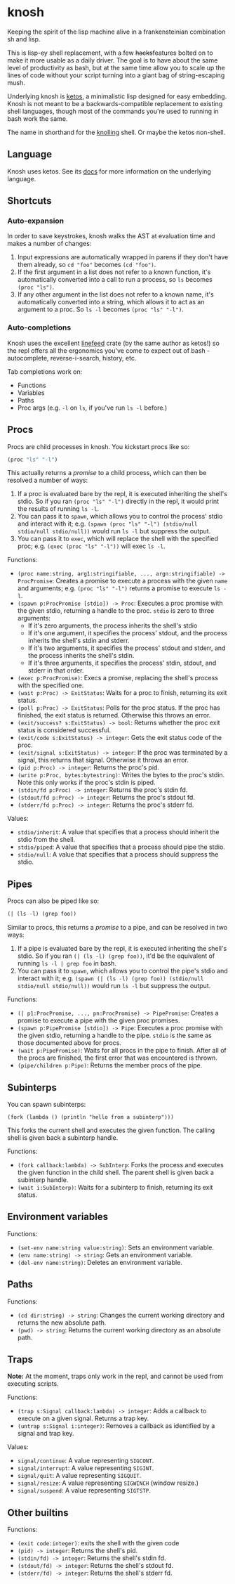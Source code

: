 # knosh

Keeping the spirit of the lisp machine alive in a frankensteinian combination sh and lisp.

This is lisp-ey shell replacement, with a few ~~hacks~~features bolted on to make it more usable as a daily driver. The goal is to have about the same level of productivity as bash, but at the same time allow you to scale up the lines of code without your script turning into a giant bag of string-escaping mush.

Underlying knosh is [ketos](https://github.com/murarth/ketos), a minimalistic lisp designed for easy embedding. Knosh is not meant to be a backwards-compatible replacement to existing shell languages, though most of the commands you're used to running in bash work the same.

The name in shorthand for the [knolling](https://en.wikipedia.org/wiki/Tom_Sachs_\(artist\)#Knolling) shell. Or maybe the ketos non-shell.

## Language

Knosh uses ketos. See its [docs](https://github.com/murarth/ketos/tree/master/docs) for more information on the underlying language.

## Shortcuts

### Auto-expansion

In order to save keystrokes, knosh walks the AST at evaluation time and makes a number of changes:

1) Input expressions are automatically wrapped in parens if they don't have them already, so `cd "foo"` becomes `(cd "foo")`.
2) If the first argument in a list does not refer to a known function, it's automatically converted into a call to run a process, so `ls` becomes `(proc "ls")`.
3) If any other argument in the list does not refer to a known name, it's automatically converted into a string, which allows it to act as an argument to a proc. So `ls -l` becomes `(proc "ls" "-l")`.

### Auto-completions

Knosh uses the excellent [linefeed](https://github.com/murarth/linefeed) crate (by the same author as ketos!) so the repl offers all the ergonomics you've come to expect out of bash - autocomplete, reverse-i-search, history, etc.

Tab completions work on:
* Functions
* Variables
* Paths
* Proc args (e.g. `-l` on `ls`, if you've run `ls -l` before.)

## Procs

Procs are child processes in knosh. You kickstart procs like so:

```lisp
(proc "ls" "-l")
```

This actually returns a _promise_ to a child process, which can then be resolved a number of ways:

1) If a proc is evaluated bare by the repl, it is executed inheriting the shell's stdio. So if you ran `(proc "ls" "-l")` directly in the repl, it would print the results of running `ls -l`.
2) You can pass it to `spawn`, which allows you to control the process' stdio and interact with it; e.g. `(spawn (proc "ls" "-l") (stdio/null stdio/null stdio/null))` would run `ls -l` but suppress the output.
3) You can pass it to `exec`, which will replace the shell with the specified proc; e.g. `(exec (proc "ls" "-l"))` will exec `ls -l`.

Functions:
* `(proc name:string, arg1:stringifiable, ..., argn:stringifiable) -> ProcPromise`: Creates a promise to execute a process with the given `name` and arguments; e.g. `(proc "ls" "-l")` returns a promise to execute `ls -l`.
* `(spawn p:ProcPromise [stdio]) -> Proc`: Executes a proc promise with the given stdio, returning a handle to the proc. `stdio` is zero to three arguments:
  * If it's zero arguments, the process inherits the shell's stdio
  * If it's one argument, it specifies the process' stdout, and the process inherits the shell's stdin and stderr.
  * If it's two arguments, it specifies the process' stdout and stderr, and the process inherits the shell's stdin.
  * If it's three arguments, it specifies the process' stdin, stdout, and stderr in that order.
* `(exec p:ProcPromise)`: Execs a promise, replacing the shell's process with the specified one.
* `(wait p:Proc) -> ExitStatus`: Waits for a proc to finish, returning its exit status.
* `(poll p:Proc) -> ExitStatus`: Polls for the proc status. If the proc has finished, the exit status is returned. Otherwise this throws an error.
* `(exit/success? s:ExitStatus) -> bool`: Returns whether the proc exit status is considered successful.
* `(exit/code s:ExitStatus) -> integer`: Gets the exit status code of the proc.
* `(exit/signal s:ExitStatus) -> integer`: If the proc was terminated by a signal, this returns that signal. Otherwise it throws an error.
* `(pid p:Proc) -> integer`: Returns the proc's pid.
* `(write p:Proc, bytes:bytestring)`: Writes the bytes to the proc's stdin. Note this only works if the proc's stdin is piped.
* `(stdin/fd p:Proc) -> integer`: Returns the proc's stdin fd.
* `(stdout/fd p:Proc) -> integer`: Returns the proc's stdout fd.
* `(stderr/fd p:Proc) -> integer`: Returns the proc's stderr fd.

Values:
* `stdio/inherit`: A value that specifies that a process should inherit the stdio from the shell.
* `stdio/piped`: A value that specifies that a process should pipe the stdio.
* `stdio/null`: A value that specifies that a process should suppress the stdio.

## Pipes

Procs can also be piped like so:

```lisp
(| (ls -l) (grep foo))
```

Similar to procs, this returns a _promise_ to a pipe, and can be resolved in two ways:

1) If a pipe is evaluated bare by the repl, it is executed inheriting the shell's stdio. So if you ran `(| (ls -l) (grep foo))`, it'd be the equivalent of running `ls -l | grep foo` in bash.
2) You can pass it to `spawn`, which allows you to control the pipe's stdio and interact with it; e.g. `(spawn (| (ls -l) (grep foo)) (stdio/null stdio/null stdio/null))` would run `ls -l` but suppress the output.

Functions:
* `(| p1:ProcPromise, ..., pn:ProcPromise) -> PipePromise`: Creates a promise to execute a pipe with the given proc promises.
* `(spawn p:PipePromise [stdio]) -> Pipe`: Executes a proc promise with the given stdio, returning a handle to the pipe. `stdio` is the same as those documented above for procs.
* `(wait p:PipePromise)`: Waits for all procs in the pipe to finish. After all of the procs are finished, the first error that was encountered is thrown.
* `(pipe/children p:Pipe)`: Returns the member procs of the pipe.

## Subinterps

You can spawn subinterps:

```
(fork (lambda () (println "hello from a subinterp")))
```

This forks the current shell and executes the given function. The calling shell is given back a subinterp handle.

Functions:
* `(fork callback:lambda) -> SubInterp`: Forks the process and executes the given function in the child shell. The parent shell is given back a subinterp handle.
* `(wait i:SubInterp)`: Waits for a subinterp to finish, returning its exit status.

## Environment variables

Functions:
* `(set-env name:string value:string)`: Sets an environment variable.
* `(env name:string) -> string`: Gets an environment variable.
* `(del-env name:string)`: Deletes an environment variable.

## Paths

Functions:
* `(cd dir:string) -> string`: Changes the current working directory and returns the new absolute path.
* `(pwd) -> string`: Returns the current working directory as an absolute path.

## Traps

**Note:** At the moment, traps only work in the repl, and cannot be used from executing scripts.

Functions:
* `(trap s:Signal callback:lambda) -> integer`: Adds a callback to execute on a given signal. Returns a trap key.
* `(untrap s:Signal i:integer)`: Removes a callback as identified by a signal and trap key.

Values:
* `signal/continue`: A value representing `SIGCONT`.
* `signal/interrupt`: A value representing `SIGINT`.
* `signal/quit`: A value representing `SIGQUIT`.
* `signal/resize`: A value representing `SIGWINCH` (window resize.)
* `signal/suspend`: A value representing `SIGTSTP`.

## Other builtins

Functions:
* `(exit code:integer)`: exits the shell with the given code
* `(pid) -> integer`: Returns the shell's pid.
* `(stdin/fd) -> integer`: Returns the shell's stdin fd.
* `(stdout/fd) -> integer`: Returns the shell's stdout fd.
* `(stderr/fd) -> integer`: Returns the shell's stderr fd.
